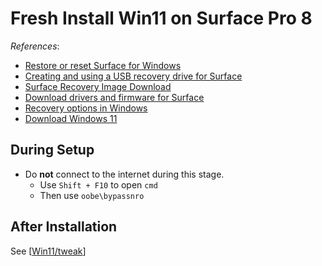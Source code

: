 # Fresh Install Win11 on Surface Pro 8

*References*:

- [Restore or reset Surface for Windows](https://support.microsoft.com/en-us/surface/restore-or-reset-surface-for-windows-e1fd649a-6396-a7de-2e87-7ba3b45e0fb1)
- [Creating and using a USB recovery drive for Surface](https://support.microsoft.com/en-us/surface/creating-and-using-a-usb-recovery-drive-for-surface-677852e2-ed34-45cb-40ef-398fc7d62c07)
- [Surface Recovery Image Download](https://support.microsoft.com/en-us/surface-recovery-image)
- [Download drivers and firmware for Surface](https://support.microsoft.com/en-us/surface/download-drivers-and-firmware-for-surface-09bb2e09-2a4b-cb69-0951-078a7739e120)
- [Recovery options in Windows](https://support.microsoft.com/en-us/windows/recovery-options-in-windows-31ce2444-7de3-818c-d626-e3b5a3024da5#bkmk_win11_use_recovery_drive)
- [Download Windows 11](https://www.microsoft.com/en-hk/software-download/windows11)

## During Setup

- Do **not** connect to the internet during this stage.
  - Use `Shift + F10` to open `cmd`
  - Then use `oobe\bypassnro`

## After Installation

See [[Win11/tweak]]

[//begin]: # "Autogenerated link references for markdown compatibility"
[Win11/tweak]: tweak.md "Tweak Win11 on Surface Pro 8"
[//end]: # "Autogenerated link references"
